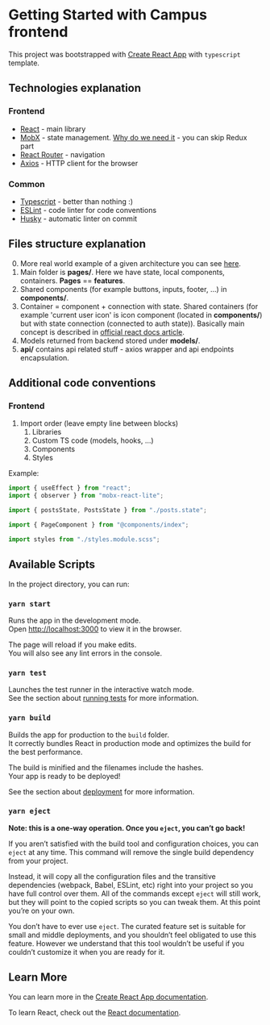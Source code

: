 # Getting Started with Campus frontend

This project was bootstrapped with [Create React App](https://github.com/facebook/create-react-app) with ```typescript``` template.

## Technologies explanation
### Frontend
- [React](https://reactjs.org/) - main library
- [MobX](https://mobx.js.org/the-gist-of-mobx.html) - state management. [Why do we need it](https://blog.openreplay.com/do-you-really-need-redux-pros-and-cons-of-this-state-management-library) - you can skip Redux part
- [React Router](https://reactrouter.com/web/example/basic) - navigation
- [Axios](https://www.npmjs.com/package/axios) - HTTP client for the browser
### Common
- [Typescript](https://www.typescriptlang.org/) - better than nothing :)
- [ESLint](https://www.npmjs.com/package/eslint) - code linter for code conventions
- [Husky](https://www.npmjs.com/package/husky) - automatic linter on commit

## Files structure explanation
0. More real world example of a given architecture you can see [here](https://github.com/Yaroslaww-1/music-ua/tree/main/client).
1. Main folder is **pages/**. Here we have state, local components, containers. **Pages** == **features**.
2. Shared components (for example buttons, inputs, footer, ...) in **components/**.
3. Container = component + connection with state. Shared containers (for example 'current user icon' is icon component (located in **components/**) but with state connection (connected to auth state)). Basically main concept is described in [official react docs article](https://reactjs.org/docs/thinking-in-react.html).
4. Models returned from backend stored under **models/**.
5. **api/** contains api related stuff - axios wrapper and api endpoints encapsulation.

## Additional code conventions
### Frontend
1. Import order (leave empty line between blocks)
    1. Libraries
    2. Custom TS code (models, hooks, ...)
    3. Components
    4. Styles

Example:
```js
import { useEffect } from "react";
import { observer } from "mobx-react-lite";

import { postsState, PostsState } from "./posts.state";

import { PageComponent } from "@components/index";

import styles from "./styles.module.scss";
```

## Available Scripts

In the project directory, you can run:

### `yarn start`

Runs the app in the development mode.\
Open [http://localhost:3000](http://localhost:3000) to view it in the browser.

The page will reload if you make edits.\
You will also see any lint errors in the console.

### `yarn test`

Launches the test runner in the interactive watch mode.\
See the section about [running tests](https://facebook.github.io/create-react-app/docs/running-tests) for more information.

### `yarn build`

Builds the app for production to the `build` folder.\
It correctly bundles React in production mode and optimizes the build for the best performance.

The build is minified and the filenames include the hashes.\
Your app is ready to be deployed!

See the section about [deployment](https://facebook.github.io/create-react-app/docs/deployment) for more information.

### `yarn eject`

**Note: this is a one-way operation. Once you `eject`, you can’t go back!**

If you aren’t satisfied with the build tool and configuration choices, you can `eject` at any time. This command will remove the single build dependency from your project.

Instead, it will copy all the configuration files and the transitive dependencies (webpack, Babel, ESLint, etc) right into your project so you have full control over them. All of the commands except `eject` will still work, but they will point to the copied scripts so you can tweak them. At this point you’re on your own.

You don’t have to ever use `eject`. The curated feature set is suitable for small and middle deployments, and you shouldn’t feel obligated to use this feature. However we understand that this tool wouldn’t be useful if you couldn’t customize it when you are ready for it.

## Learn More

You can learn more in the [Create React App documentation](https://facebook.github.io/create-react-app/docs/getting-started).

To learn React, check out the [React documentation](https://reactjs.org/).
